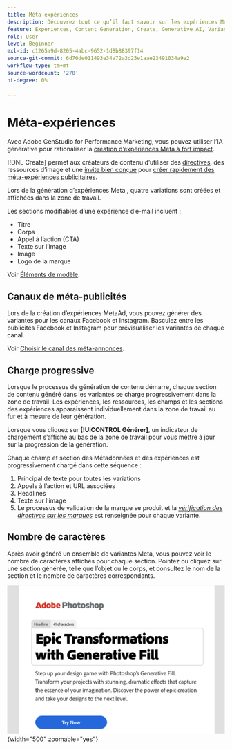 ```yaml
---
title: Méta-expériences
description: Découvrez tout ce qu’il faut savoir sur les expériences Meta dans Adobe GenStudio for Performance Marketing.
feature: Experiences, Content Generation, Create, Generative AI, Variant Generation
role: User
level: Beginner
exl-id: c1265a9d-8205-4abc-9652-1d8b88397f14
source-git-commit: 6d70de011493e34a72a3d25e1aae23491034a9e2
workflow-type: tm+mt
source-wordcount: '270'
ht-degree: 0%

---
```


# Méta-expériences

Avec Adobe GenStudio for Performance Marketing, vous pouvez utiliser l’IA générative pour rationaliser la [création d’expériences Meta à fort impact](/help/user-guide/create/create-meta-ad.md).

[!DNL Create] permet aux créateurs de contenu d’utiliser des [directives](/help/user-guide/guidelines/overview.md), des ressources d’image et une [invite bien conçue](/help/user-guide/effective-prompts.md) pour [créer rapidement des méta-expériences publicitaires](/help/user-guide/create/create-meta-ad.md).

Lors de la génération d’expériences Meta , quatre variations sont créées et affichées dans la zone de travail.

Les sections modifiables d’une expérience d’e-mail incluent :

* Titre
* Corps
* Appel à l’action (CTA)
* Texte sur l’image
* Image
* Logo de la marque

Voir [Éléments de modèle](/help/user-guide/content/use-templates.md#template-elements).

<!-- ## Meta ad capabilities

Content creators and marketers can produce brand-consistent Meta ad experiences in GenStudio for Performance Marketing. -->

## Canaux de méta-publicités

Lors de la création d’expériences MetaAd, vous pouvez générer des variantes pour les canaux Facebook et Instagram. Basculez entre les publicités Facebook et Instagram pour prévisualiser les variantes de chaque canal.

Voir [Choisir le canal des méta-annonces](/help/user-guide/create/create-meta-ad.md#choose-meta-ads-channel).

## Charge progressive

Lorsque le processus de génération de contenu démarre, chaque section de contenu généré dans les variantes se charge progressivement dans la zone de travail. Les expériences, les ressources, les champs et les sections des expériences apparaissent individuellement dans la zone de travail au fur et à mesure de leur génération.

Lorsque vous cliquez sur **[!UICONTROL Générer]**, un indicateur de chargement s’affiche au bas de la zone de travail pour vous mettre à jour sur la progression de la génération.

Chaque champ et section des Métadonnées et des expériences est progressivement chargé dans cette séquence :

1. Principal de texte pour toutes les variations
1. Appels à l’action et URL associées
1. Headlines
1. Texte sur l’image
1. Le processus de validation de la marque se produit et la [_vérification des directives sur les marques_](/help/user-guide/guidelines/brand-validation.md#brand-guidelines-check) est renseignée pour chaque variante.

## Nombre de caractères

Après avoir généré un ensemble de variantes Meta, vous pouvez voir le nombre de caractères affichés pour chaque section. Pointez ou cliquez sur une section générée, telle que l’objet ou le corps, et consultez le nom de la section et le nombre de caractères correspondants.

![ Nombre de caractères ](/help/assets/character-count.png){width="500" zoomable="yes"}
